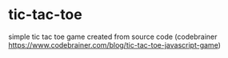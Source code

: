 # tic-tac-toe
simple tic tac toe game created from source code (codebrainer https://www.codebrainer.com/blog/tic-tac-toe-javascript-game)
